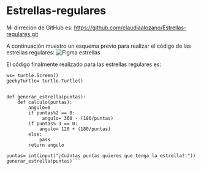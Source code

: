 # Estrellas-regulares
Mi dirreción de GitHub es: https://github.com/claudiaalozano/Estrellas-regulares.git

A continuación muestro un esquema previo para realizar el código de las estrellas regulares:
![Figma estrellas](https://user-images.githubusercontent.com/91722847/146838427-fecacb6d-3736-43da-b8a9-f090de0c9996.png)


El código finalmente realizado para las estrellas regulares es:
```import turtle
ws= turtle.Screen()
geekyTurtle= turtle.Turtle()


def generar_estrella(puntas):
    def calculo(puntas):
        angulo=0
        if puntas%2 == 0:
             angulo= 360 - (180/puntas)
        if puntas% 3 == 0:
            angulo= 120 + (180/puntas)
        else:
            pass
        return angulo

puntas= int(input("¿Cuántas puntas quieres que tenga la estrella?:"))
generar_estrella(puntas)```
